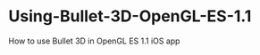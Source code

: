 Using-Bullet-3D-OpenGL-ES-1.1
=============================

How to use Bullet 3D in OpenGL ES 1.1 iOS app
